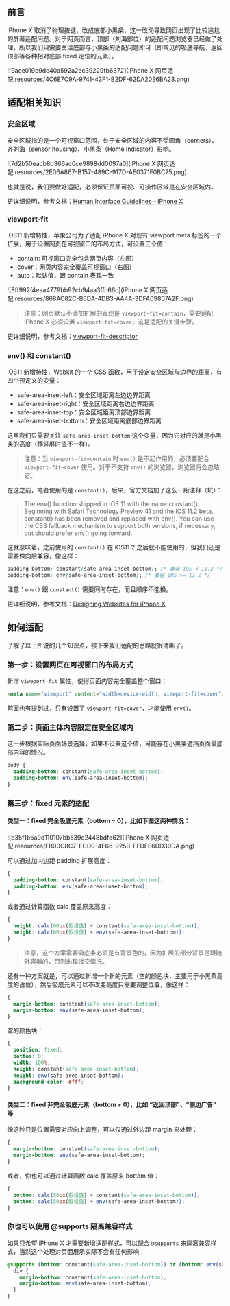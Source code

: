 ## 前言

iPhone X 取消了物理按键，改成底部小黑条，这一改动导致网页出现了比较尴尬的屏幕适配问题。对于网页而言，顶部（刘海部位）的适配问题浏览器已经做了处理，所以我们只需要关注底部与小黑条的适配问题即可（即常见的吸底导航、返回顶部等各种相对底部 fixed 定位的元素）。

![9ace019e9dc40a592a2ec39229fb6372](iPhone X 网页适配.resources/4C6E7C9A-9741-43F1-B2DF-62DA20E6BA23.png)


## 适配相关知识

### 安全区域

安全区域指的是一个可视窗口范围，处于安全区域的内容不受圆角（corners）、齐刘海（sensor housing）、小黑条（Home Indicator）影响。

![7d2b50eacb8d366ac0ce9898dd0097a0](iPhone X 网页适配.resources/2E06A867-B157-489C-917D-AE0371F0BC75.png)

也就是说，我们要做好适配，必须保证页面可视、可操作区域是在安全区域内。

更详细说明，参考文档：[Human Interface Guidelines - iPhone X](https://developer.apple.com/ios/human-interface-guidelines/overview/iphone-x/)

### viewport-fit

iOS11 新增特性，苹果公司为了适配 iPhone X 对现有 viewport meta 标签的一个扩展，用于设置网页在可视窗口的布局方式，可设置三个值：

* contain: 可视窗口完全包含网页内容（左图）
* cover：网页内容完全覆盖可视窗口（右图）
* auto：默认值，跟 contain 表现一致

![8ff992f4eaa4779bb92cb94aa3ffc66c](iPhone X 网页适配.resources/868AC82C-B6DA-4DB3-AA4A-3DFA09807A2F.png)

> 注意：网页默认不添加扩展的表现是 `viewport-fit=contain`，需要适配 iPhone X 必须设置 `viewport-fit=cover`，这是适配的关键步骤。

更详细说明，参考文档：[viewport-fit-descriptor](https://www.w3.org/TR/css-round-display-1/#viewport-fit-descriptor)

### env() 和 constant()

iOS11 新增特性，Webkit 的一个 CSS 函数，用于设定安全区域与边界的距离，有四个预定义的变量：

* safe-area-inset-left：安全区域距离左边边界距离
* safe-area-inset-right：安全区域距离右边边界距离
* safe-area-inset-top：安全区域距离顶部边界距离
* safe-area-inset-bottom：安全区域距离底部边界距离

这里我们只需要关注 `safe-area-inset-bottom` 这个变量，因为它对应的就是小黑条的高度（横竖屏时值不一样）。

> 注意：当 `viewport-fit=contain` 时 `env()` 是不起作用的，必须要配合 `viewport-fit=cover` 使用。对于不支持 `env()` 的浏览器，浏览器将会忽略它。

在这之前，笔者使用的是 `constant()`，后来，官方文档加了这么一段注释（坑）：

> The env() function shipped in iOS 11 with the name constant(). Beginning with Safari Technology Preview 41 and the iOS 11.2 beta, constant() has been removed and replaced with env(). You can use the CSS fallback mechanism to support both versions, if necessary, but should prefer env() going forward.

这就意味着，之前使用的 `constant()` 在 iOS11.2 之后就不能使用的，但我们还是需要做向后兼容，像这样：

``` css
padding-bottom: constant(safe-area-inset-bottom); /* 兼容 iOS < 11.2 */
padding-bottom: env(safe-area-inset-bottom); /* 兼容 iOS >= 11.2 */
```

注意：`env()` 跟 `constant()` 需要同时存在，而且顺序不能换。

更详细说明，参考文档：[Designing Websites for iPhone X](https://webkit.org/blog/7929/designing-websites-for-iphone-x/?hmsr=funteas.com&utm_medium=funteas.com&utm_source=funteas.com)

## 如何适配

了解了以上所说的几个知识点，接下来我们适配的思路就很清晰了。

### 第一步：设置网页在可视窗口的布局方式

新增 `viweport-fit` 属性，使得页面内容完全覆盖整个窗口：

``` html
<meta name="viewport" content="width=device-width, viewport-fit=cover">
```

前面也有提到过，只有设置了 `viewport-fit=cover`，才能使用 `env()`。

### 第二步：页面主体内容限定在安全区域内

这一步根据实际页面场景选择，如果不设置这个值，可能存在小黑条遮挡页面最底部内容的情况。

``` css
body {
  padding-bottom: constant(safe-area-inset-bottom);
  padding-bottom: env(safe-area-inset-bottom);
}
```

### 第三步：fixed 元素的适配

#### 类型一：fixed 完全吸底元素（bottom = 0），比如下图这两种情况：

![b35f1b5a9d110107bb539c2448bdfd62](iPhone X 网页适配.resources/FB00C8C7-ECD0-4E66-925B-FFDFE6DD30DA.png)

可以通过加内边距 padding 扩展高度：

``` css
{
  padding-bottom: constant(safe-area-inset-bottom);
  padding-bottom: env(safe-area-inset-bottom);
}
```

或者通过计算函数 calc 覆盖原来高度：

``` css
{
  height: calc(60px(假设值) + constant(safe-area-inset-bottom));
  height: calc(60px(假设值) + env(safe-area-inset-bottom));
}
```

> 注意，这个方案需要吸底条必须是有背景色的，因为扩展的部分背景是跟随外容器的，否则出现镂空情况。

还有一种方案就是，可以通过新增一个新的元素（空的颜色块，主要用于小黑条高度的占位），然后吸底元素可以不改变高度只需要调整位置，像这样：

``` css
{
  margin-bottom: constant(safe-area-inset-bottom);
  margin-bottom: env(safe-area-inset-bottom);
}
```

空的颜色块：

``` css
{
  position: fixed;
  bottom: 0;
  width: 100%;
  height: constant(safe-area-inset-bottom);
  height: env(safe-area-inset-bottom);
  background-color: #fff;
}
```

#### 类型二：fixed 非完全吸底元素（bottom ≠ 0），比如 “返回顶部”、“侧边广告” 等

像这种只是位置需要对应向上调整，可以仅通过外边距 margin 来处理：

``` css
{
  margin-bottom: constant(safe-area-inset-bottom);
  margin-bottom: env(safe-area-inset-bottom);
}
```

或者，你也可以通过计算函数 calc 覆盖原来 bottom 值：

``` css
{
  bottom: calc(50px(假设值) + constant(safe-area-inset-bottom));
  bottom: calc(50px(假设值) + env(safe-area-inset-bottom));
}
```

### 你也可以使用 @supports 隔离兼容样式

如果只希望 iPhone X 才需要新增适配样式，可以配合 `@supports` 来隔离兼容样式，当然这个处理对页面展示实际不会有任何影响：

``` css
@supports (bottom: constant(safe-area-inset-bottom)) or (bottom: env(safe-area-inset-bottom)) {
  div {
    margin-bottom: constant(safe-area-inset-bottom);
    margin-bottom: env(safe-area-inset-bottom);
  }
}
```
